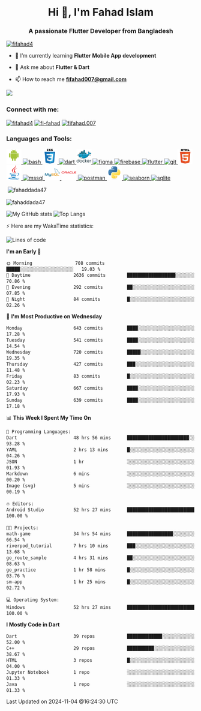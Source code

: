 <h1 align="center">Hi 👋, I'm Fahad Islam</h1>
<h3 align="center">A passionate Flutter Developer from Bangladesh</h3>

<p align="left"> <a href="https://twitter.com/fifahad4" target="blank"><img src="https://img.shields.io/twitter/follow/fifahad4?logo=twitter&style=for-the-badge" alt="fifahad4" /></a> </p>

- 🌱 I’m currently learning **Flutter Mobile App development**

- 💬 Ask me about **Flutter & Dart**

- 📫 How to reach me **fifahad007@gmail.com**

![](https://komarev.com/ghpvc/?username=Fahaddada47&color=blueviolet&style=for-the-badge)

<h3 align="left">Connect with me:</h3>
<p align="left">
<a href="https://twitter.com/fifahad4" target="blank"><img align="center" src="https://raw.githubusercontent.com/rahuldkjain/github-profile-readme-generator/master/src/images/icons/Social/twitter.svg" alt="fifahad4" height="30" width="40" /></a>
<a href="https://linkedin.com/in/fi-fahad" target="blank"><img align="center" src="https://raw.githubusercontent.com/rahuldkjain/github-profile-readme-generator/master/src/images/icons/Social/linked-in-alt.svg" alt="fi-fahad" height="30" width="40" /></a>
<a href="https://fb.com/fifahad.007" target="blank"><img align="center" src="https://raw.githubusercontent.com/rahuldkjain/github-profile-readme-generator/master/src/images/icons/Social/facebook.svg" alt="fifahad.007" height="30" width="40" /></a>
</p>

<h3 align="left">Languages and Tools:</h3>
<p align="left"> <a href="https://developer.android.com" target="_blank" rel="noreferrer"> <img src="https://raw.githubusercontent.com/devicons/devicon/master/icons/android/android-original-wordmark.svg" alt="android" width="40" height="40"/> </a> <a href="https://www.gnu.org/software/bash/" target="_blank" rel="noreferrer"> <img src="https://www.vectorlogo.zone/logos/gnu_bash/gnu_bash-icon.svg" alt="bash" width="40" height="40"/> </a> <a href="https://www.w3schools.com/css/" target="_blank" rel="noreferrer"> <img src="https://raw.githubusercontent.com/devicons/devicon/master/icons/css3/css3-original-wordmark.svg" alt="css3" width="40" height="40"/> </a> <a href="https://dart.dev" target="_blank" rel="noreferrer"> <img src="https://www.vectorlogo.zone/logos/dartlang/dartlang-icon.svg" alt="dart" width="40" height="40"/> </a> <a href="https://www.docker.com/" target="_blank" rel="noreferrer"> <img src="https://raw.githubusercontent.com/devicons/devicon/master/icons/docker/docker-original-wordmark.svg" alt="docker" width="40" height="40"/> </a> <a href="https://www.figma.com/" target="_blank" rel="noreferrer"> <img src="https://www.vectorlogo.zone/logos/figma/figma-icon.svg" alt="figma" width="40" height="40"/> </a> <a href="https://firebase.google.com/" target="_blank" rel="noreferrer"> <img src="https://www.vectorlogo.zone/logos/firebase/firebase-icon.svg" alt="firebase" width="40" height="40"/> </a> <a href="https://flutter.dev" target="_blank" rel="noreferrer"> <img src="https://www.vectorlogo.zone/logos/flutterio/flutterio-icon.svg" alt="flutter" width="40" height="40"/> </a> <a href="https://git-scm.com/" target="_blank" rel="noreferrer"> <img src="https://www.vectorlogo.zone/logos/git-scm/git-scm-icon.svg" alt="git" width="40" height="40"/> </a> <a href="https://www.w3.org/html/" target="_blank" rel="noreferrer"> <img src="https://raw.githubusercontent.com/devicons/devicon/master/icons/html5/html5-original-wordmark.svg" alt="html5" width="40" height="40"/> </a> <a href="https://www.java.com" target="_blank" rel="noreferrer"> <img src="https://raw.githubusercontent.com/devicons/devicon/master/icons/java/java-original.svg" alt="java" width="40" height="40"/> </a> <a href="https://www.microsoft.com/en-us/sql-server" target="_blank" rel="noreferrer"> <img src="https://www.svgrepo.com/show/303229/microsoft-sql-server-logo.svg" alt="mssql" width="40" height="40"/> </a> <a href="https://www.mysql.com/" target="_blank" rel="noreferrer"> <img src="https://raw.githubusercontent.com/devicons/devicon/master/icons/mysql/mysql-original-wordmark.svg" alt="mysql" width="40" height="40"/> </a> <a href="https://www.oracle.com/" target="_blank" rel="noreferrer"> <img src="https://raw.githubusercontent.com/devicons/devicon/master/icons/oracle/oracle-original.svg" alt="oracle" width="40" height="40"/> </a> <a href="https://postman.com" target="_blank" rel="noreferrer"> <img src="https://www.vectorlogo.zone/logos/getpostman/getpostman-icon.svg" alt="postman" width="40" height="40"/> </a> <a href="https://www.python.org" target="_blank" rel="noreferrer"> <img src="https://raw.githubusercontent.com/devicons/devicon/master/icons/python/python-original.svg" alt="python" width="40" height="40"/> </a> <a href="https://seaborn.pydata.org/" target="_blank" rel="noreferrer"> <img src="https://seaborn.pydata.org/_images/logo-mark-lightbg.svg" alt="seaborn" width="40" height="40"/> </a> <a href="https://www.sqlite.org/" target="_blank" rel="noreferrer"> <img src="https://www.vectorlogo.zone/logos/sqlite/sqlite-icon.svg" alt="sqlite" width="40" height="40"/> </a> </p>

<p>&nbsp;<img align="center" src="https://github-readme-stats.vercel.app/api?username=fahaddada47&show_icons=true&locale=en" alt="fahaddada47" /></p>

<p><img align="center" src="https://github-readme-streak-stats.herokuapp.com/?user=fahaddada47&theme=dark" alt="fahaddada47" /></p>


![My GitHub stats](https://github-readme-stats.vercel.app/api?username=Fahaddada47&show_icons=true&theme=radical)
![Top Langs](https://github-readme-stats.vercel.app/api/top-langs/?username=Fahaddada47&layout=donut)


⚡ Here are my WakaTime statistics:

<!--START_SECTION:waka-->
![Lines of code](https://img.shields.io/badge/From%20Hello%20World%20I%27ve%20Written-1.4%20million%20lines%20of%20code-blue)

**I'm an Early 🐤** 

```text
🌞 Morning                708 commits         █████░░░░░░░░░░░░░░░░░░░░   19.03 % 
🌆 Daytime                2636 commits        ██████████████████░░░░░░░   70.86 % 
🌃 Evening                292 commits         ██░░░░░░░░░░░░░░░░░░░░░░░   07.85 % 
🌙 Night                  84 commits          █░░░░░░░░░░░░░░░░░░░░░░░░   02.26 % 
```
📅 **I'm Most Productive on Wednesday** 

```text
Monday                   643 commits         ████░░░░░░░░░░░░░░░░░░░░░   17.28 % 
Tuesday                  541 commits         ████░░░░░░░░░░░░░░░░░░░░░   14.54 % 
Wednesday                720 commits         █████░░░░░░░░░░░░░░░░░░░░   19.35 % 
Thursday                 427 commits         ███░░░░░░░░░░░░░░░░░░░░░░   11.48 % 
Friday                   83 commits          █░░░░░░░░░░░░░░░░░░░░░░░░   02.23 % 
Saturday                 667 commits         ████░░░░░░░░░░░░░░░░░░░░░   17.93 % 
Sunday                   639 commits         ████░░░░░░░░░░░░░░░░░░░░░   17.18 % 
```


📊 **This Week I Spent My Time On** 

```text
💬 Programming Languages: 
Dart                     48 hrs 56 mins      ███████████████████████░░   93.28 % 
YAML                     2 hrs 13 mins       █░░░░░░░░░░░░░░░░░░░░░░░░   04.26 % 
JSON                     1 hr                ░░░░░░░░░░░░░░░░░░░░░░░░░   01.93 % 
Markdown                 6 mins              ░░░░░░░░░░░░░░░░░░░░░░░░░   00.20 % 
Image (svg)              5 mins              ░░░░░░░░░░░░░░░░░░░░░░░░░   00.19 % 

🔥 Editors: 
Android Studio           52 hrs 27 mins      █████████████████████████   100.00 % 

🐱‍💻 Projects: 
math-game                34 hrs 54 mins      █████████████████░░░░░░░░   66.54 % 
riverpod_tutorial        7 hrs 10 mins       ███░░░░░░░░░░░░░░░░░░░░░░   13.68 % 
go_route_sample          4 hrs 31 mins       ██░░░░░░░░░░░░░░░░░░░░░░░   08.63 % 
go_practice              1 hr 58 mins        █░░░░░░░░░░░░░░░░░░░░░░░░   03.76 % 
sm-app                   1 hr 25 mins        █░░░░░░░░░░░░░░░░░░░░░░░░   02.72 % 

💻 Operating System: 
Windows                  52 hrs 27 mins      █████████████████████████   100.00 % 
```

**I Mostly Code in Dart** 

```text
Dart                     39 repos            █████████████░░░░░░░░░░░░   52.00 % 
C++                      29 repos            ██████████░░░░░░░░░░░░░░░   38.67 % 
HTML                     3 repos             █░░░░░░░░░░░░░░░░░░░░░░░░   04.00 % 
Jupyter Notebook         1 repo              ░░░░░░░░░░░░░░░░░░░░░░░░░   01.33 % 
Java                     1 repo              ░░░░░░░░░░░░░░░░░░░░░░░░░   01.33 % 
```




 Last Updated on 2024-11-04 @16:24:30 UTC
<!--END_SECTION:waka-->
